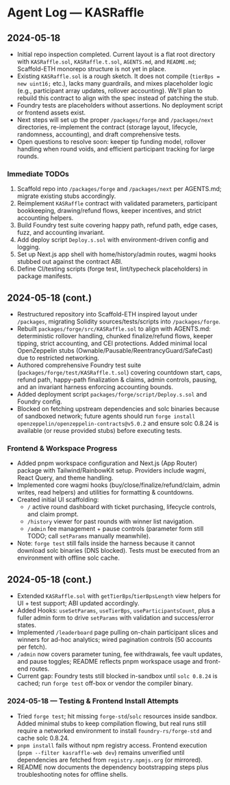 # Agent Log — KASRaffle

## 2024-05-18
- Initial repo inspection completed. Current layout is a flat root directory with `KASRaffle.sol`, `KASRaffle.t.sol`, `AGENTS.md`, and `README.md`; Scaffold-ETH monorepo structure is not yet in place.
- Existing `KASRaffle.sol` is a rough sketch. It does not compile (`tierBps = new uint16;` etc.), lacks many guardrails, and mixes placeholder logic (e.g., participant array updates, rollover accounting). We'll plan to rebuild this contract to align with the spec instead of patching the stub.
- Foundry tests are placeholders without assertions. No deployment script or frontend assets exist.
- Next steps will set up the proper `/packages/forge` and `/packages/next` directories, re-implement the contract (storage layout, lifecycle, randomness, accounting), and draft comprehensive tests.
- Open questions to resolve soon: keeper tip funding model, rollover handling when round voids, and efficient participant tracking for large rounds.

### Immediate TODOs
1. Scaffold repo into `/packages/forge` and `/packages/next` per AGENTS.md; migrate existing stubs accordingly.
2. Reimplement `KASRaffle` contract with validated parameters, participant bookkeeping, drawing/refund flows, keeper incentives, and strict accounting helpers.
3. Build Foundry test suite covering happy path, refund path, edge cases, fuzz, and accounting invariant.
4. Add deploy script `Deploy.s.sol` with environment-driven config and logging.
5. Set up Next.js app shell with home/history/admin routes, wagmi hooks stubbed out against the contract ABI.
6. Define CI/testing scripts (forge test, lint/typecheck placeholders) in package manifests.

## 2024-05-18 (cont.)
- Restructured repository into Scaffold-ETH inspired layout under `/packages`, migrating Solidity sources/tests/scripts into `/packages/forge`.
- Rebuilt `packages/forge/src/KASRaffle.sol` to align with AGENTS.md: deterministic rollover handling, chunked finalize/refund flows, keeper tipping, strict accounting, and CEI protections. Added minimal local OpenZeppelin stubs (Ownable/Pausable/ReentrancyGuard/SafeCast) due to restricted networking.
- Authored comprehensive Foundry test suite (`packages/forge/test/KASRaffle.t.sol`) covering countdown start, caps, refund path, happy-path finalization & claims, admin controls, pausing, and an invariant harness enforcing accounting bounds.
- Added deployment script `packages/forge/script/Deploy.s.sol` and Foundry config.
- Blocked on fetching upstream dependencies and solc binaries because of sandboxed network; future agents should run `forge install openzeppelin/openzeppelin-contracts@v5.0.2` and ensure solc 0.8.24 is available (or reuse provided stubs) before executing tests.

### Frontend & Workspace Progress
- Added pnpm workspace configuration and Next.js (App Router) package with Tailwind/RainbowKit setup. Providers include wagmi, React Query, and theme handling.
- Implemented core wagmi hooks (buy/close/finalize/refund/claim, admin writes, read helpers) and utilities for formatting & countdowns.
- Created initial UI scaffolding:
  * `/` active round dashboard with ticket purchasing, lifecycle controls, and claim prompt.
  * `/history` viewer for past rounds with winner list navigation.
  * `/admin` fee management + pause controls (parameter form still TODO; call `setParams` manually meanwhile).
- Note: `forge test` still fails inside the harness because it cannot download solc binaries (DNS blocked). Tests must be executed from an environment with offline solc cache.

## 2024-05-18 (cont.)
- Extended `KASRaffle.sol` with `getTierBps`/`tierBpsLength` view helpers for UI + test support; ABI updated accordingly.
- Added Hooks: `useSetParams`, `useTierBps`, `useParticipantsCount`, plus a fuller admin form to drive `setParams` with validation and success/error states.
- Implemented `/leaderboard` page pulling on-chain participant slices and winners for ad-hoc analytics; wired pagination controls (50 accounts per fetch).
- `/admin` now covers parameter tuning, fee withdrawals, fee vault updates, and pause toggles; README reflects pnpm workspace usage and front-end routes.
- Current gap: Foundry tests still blocked in-sandbox until `solc 0.8.24` is cached; run `forge test` off-box or vendor the compiler binary.

### 2024-05-18 — Testing & Frontend Install Attempts
- Tried `forge test`; hit missing `forge-std`/`solc` resources inside sandbox. Added minimal stubs to keep compilation flowing, but real runs still require a networked environment to install `foundry-rs/forge-std` and cache solc 0.8.24.
- `pnpm install` fails without npm registry access. Frontend execution (`pnpm --filter kasraffle-web dev`) remains unverified until dependencies are fetched from `registry.npmjs.org` (or mirrored).
- README now documents the dependency bootstrapping steps plus troubleshooting notes for offline shells.
